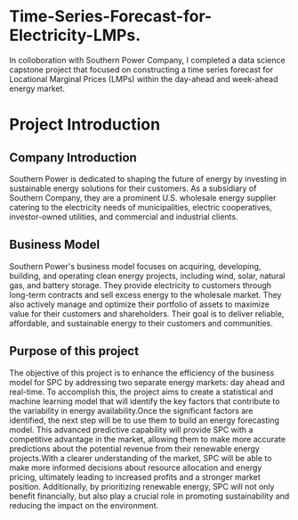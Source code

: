 # Time-Series-Forecast-for-Electricity-LMPs.
In colloboration with Southern Power Company, I completed a data science capstone project that focused on constructing a time series forecast for Locational Marginal Prices (LMPs) within the day-ahead and week-ahead energy market.


# Project Introduction

## Company Introduction
Southern Power is dedicated to shaping the future of energy by investing in sustainable energy solutions for their customers. As a subsidiary of Southern Company, they are a prominent U.S. wholesale energy supplier catering to the electricity needs of municipalities, electric cooperatives, investor-owned utilities, and commercial and industrial clients.

## Business Model
Southern Power's business model focuses on acquiring, developing, building, and operating clean energy projects, including wind, solar, natural gas, and battery storage. They provide electricity to customers through long-term contracts and sell excess energy to the wholesale market. They also actively manage and optimize their portfolio of assets to maximize value for their customers and shareholders. Their goal is to deliver reliable, affordable, and sustainable energy to their customers and communities.

## Purpose of this project
The objective of this project is to enhance the efficiency of the business model for SPC by addressing two separate energy markets: day ahead and real-time. To accomplish this, the project aims to create a statistical and machine learning model that will identify the key factors that contribute to the variability in energy availability.Once the significant factors are identified, the next step will be to use them to build an energy forecasting model. This advanced predictive capability will provide SPC with a competitive advantage in the market, allowing them to make more accurate predictions about the potential revenue from their renewable energy projects.With a clearer understanding of the market, SPC will be able to make more informed decisions about resource allocation and energy pricing, ultimately leading to increased profits and a stronger market position. Additionally, by prioritizing renewable energy, SPC will not only benefit financially, but also play a crucial role in promoting sustainability and reducing the impact on the environment.
